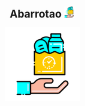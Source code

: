 <h1 align="center">
  Abarrotao
  <img src="https://raw.githubusercontent.com/MAKAIABootcamp/proyecto-abarrotao-jenny/main/src/assets/1.png" width="30px"/>
</h1>

<div align="center">
  <img src="https://raw.githubusercontent.com/MAKAIABootcamp/proyecto-abarrotao-jenny/main/src/assets/8.png" width="200px"/>
</div>
<p>
  
</p>
